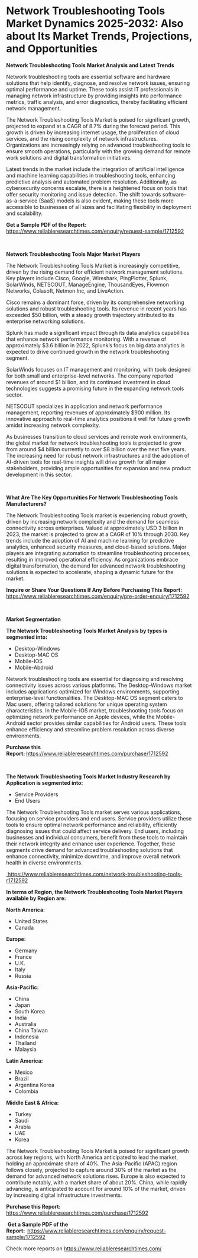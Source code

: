 <p><h1>Network Troubleshooting Tools Market Dynamics 2025-2032: Also about Its Market Trends, Projections, and Opportunities</h1></p><p><strong>Network Troubleshooting Tools Market Analysis and Latest Trends</strong></p>
<p><p>Network troubleshooting tools are essential software and hardware solutions that help identify, diagnose, and resolve network issues, ensuring optimal performance and uptime. These tools assist IT professionals in managing network infrastructure by providing insights into performance metrics, traffic analysis, and error diagnostics, thereby facilitating efficient network management.</p><p>The Network Troubleshooting Tools Market is poised for significant growth, projected to expand at a CAGR of 8.7% during the forecast period. This growth is driven by increasing internet usage, the proliferation of cloud services, and the rising complexity of network infrastructures. Organizations are increasingly relying on advanced troubleshooting tools to ensure smooth operations, particularly with the growing demand for remote work solutions and digital transformation initiatives.</p><p>Latest trends in the market include the integration of artificial intelligence and machine learning capabilities in troubleshooting tools, enhancing predictive analysis and automated problem resolution. Additionally, as cybersecurity concerns escalate, there is a heightened focus on tools that offer security monitoring and issue detection. The shift towards software-as-a-service (SaaS) models is also evident, making these tools more accessible to businesses of all sizes and facilitating flexibility in deployment and scalability.</p></p>
<p><strong>Get a Sample PDF of the Report:&nbsp;</strong> <a href="https://www.reliableresearchtimes.com/enquiry/request-sample/1712592?utm_campaign=3316&utm_medium=2&utm_source=Github&utm_content=ia&utm_term=28032025&utm_id=network-troubleshooting-tools">https://www.reliableresearchtimes.com/enquiry/request-sample/1712592</a></p>
<p>&nbsp;</p>
<p><strong>Network Troubleshooting Tools Major Market Players</strong></p>
<p><p>The Network Troubleshooting Tools Market is increasingly competitive, driven by the rising demand for efficient network management solutions. Key players include Cisco, Google, Wireshark, PingPlotter, Splunk, SolarWinds, NETSCOUT, ManageEngine, ThousandEyes, Flowmon Networks, Colasoft, Netmon Inc, and LiveAction.</p><p>Cisco remains a dominant force, driven by its comprehensive networking solutions and robust troubleshooting tools. Its revenue in recent years has exceeded $50 billion, with a steady growth trajectory attributed to its enterprise networking solutions.</p><p>Splunk has made a significant impact through its data analytics capabilities that enhance network performance monitoring. With a revenue of approximately $3.6 billion in 2022, Splunk’s focus on big data analytics is expected to drive continued growth in the network troubleshooting segment.</p><p>SolarWinds focuses on IT management and monitoring, with tools designed for both small and enterprise-level networks. The company reported revenues of around $1 billion, and its continued investment in cloud technologies suggests a promising future in the expanding network tools sector.</p><p>NETSCOUT specializes in application and network performance management, reporting revenues of approximately $900 million. Its innovative approach to real-time analytics positions it well for future growth amidst increasing network complexity.</p><p>As businesses transition to cloud services and remote work environments, the global market for network troubleshooting tools is projected to grow from around $4 billion currently to over $8 billion over the next five years. The increasing need for robust network infrastructures and the adoption of AI-driven tools for real-time insights will drive growth for all major stakeholders, providing ample opportunities for expansion and new product development in this sector.</p></p>
<p>&nbsp;</p>
<p><strong>What Are The Key Opportunities For Network Troubleshooting Tools Manufacturers?</strong></p>
<p><p>The Network Troubleshooting Tools market is experiencing robust growth, driven by increasing network complexity and the demand for seamless connectivity across enterprises. Valued at approximately USD 3 billion in 2023, the market is projected to grow at a CAGR of 10% through 2030. Key trends include the adoption of AI and machine learning for predictive analytics, enhanced security measures, and cloud-based solutions. Major players are integrating automation to streamline troubleshooting processes, resulting in improved operational efficiency. As organizations embrace digital transformation, the demand for advanced network troubleshooting solutions is expected to accelerate, shaping a dynamic future for the market.</p></p>
<p><strong>Inquire or Share Your Questions If Any Before Purchasing This Report:</strong> <a href="https://www.reliableresearchtimes.com/enquiry/pre-order-enquiry/1712592?utm_campaign=3316&utm_medium=2&utm_source=Github&utm_content=ia&utm_term=28032025&utm_id=network-troubleshooting-tools">https://www.reliableresearchtimes.com/enquiry/pre-order-enquiry/1712592</a></p>
<p>&nbsp;</p>
<p><strong>Market Segmentation</strong></p>
<p><strong>The Network Troubleshooting Tools Market Analysis by types is segmented into:</strong></p>
<p><ul><li>Desktop-Windows</li><li>Desktop-MAC OS</li><li>Mobile-IOS</li><li>Mobile-Abdroid</li></ul></p>
<p><p>Network troubleshooting tools are essential for diagnosing and resolving connectivity issues across various platforms. The Desktop-Windows market includes applications optimized for Windows environments, supporting enterprise-level functionalities. The Desktop-MAC OS segment caters to Mac users, offering tailored solutions for unique operating system characteristics. In the Mobile-IOS market, troubleshooting tools focus on optimizing network performance on Apple devices, while the Mobile-Android sector provides similar capabilities for Android users. These tools enhance efficiency and streamline problem resolution across diverse environments.</p></p>
<p><strong>Purchase this Report:&nbsp;</strong><a href="https://www.reliableresearchtimes.com/purchase/1712592?utm_campaign=3316&utm_medium=2&utm_source=Github&utm_content=ia&utm_term=28032025&utm_id=network-troubleshooting-tools">https://www.reliableresearchtimes.com/purchase/1712592</a></p>
<p>&nbsp;</p>
<p><strong>The Network Troubleshooting Tools Market Industry Research by Application is segmented into:</strong></p>
<p><ul><li>Service Providers</li><li>End Users</li></ul></p>
<p><p>The Network Troubleshooting Tools market serves various applications, focusing on service providers and end users. Service providers utilize these tools to ensure optimal network performance and reliability, efficiently diagnosing issues that could affect service delivery. End users, including businesses and individual consumers, benefit from these tools to maintain their network integrity and enhance user experience. Together, these segments drive demand for advanced troubleshooting solutions that enhance connectivity, minimize downtime, and improve overall network health in diverse environments.</p></p>
<p><a href="https://www.reliableresearchtimes.com/network-troubleshooting-tools-r1712592?utm_campaign=3316&utm_medium=2&utm_source=Github&utm_content=ia&utm_term=28032025&utm_id=network-troubleshooting-tools">&nbsp;https://www.reliableresearchtimes.com/network-troubleshooting-tools-r1712592</a></p>
<p><strong>In terms of Region, the Network Troubleshooting Tools Market Players available by Region are:</strong></p>
<p>
    <p> <strong> North America: </strong>
        <ul>
            <li>United States</li>
            <li>Canada</li>
        </ul>
        </p> 
    <p> <strong> Europe: </strong>
        <ul>
            <li>Germany</li>
            <li>France</li>
            <li>U.K.</li>
            <li>Italy</li>
            <li>Russia</li>
        </ul>
        </p> 
    <p> <strong> Asia-Pacific: </strong>
        <ul>
            <li>China</li>
            <li>Japan</li>
            <li>South Korea</li>
            <li>India</li>
            <li>Australia</li>
            <li>China Taiwan</li>
            <li>Indonesia</li>
            <li>Thailand</li>
            <li>Malaysia</li>
        </ul>
        </p> 
    <p> <strong> Latin America: </strong>
        <ul>
            <li>Mexico</li>
            <li>Brazil</li>
            <li>Argentina Korea</li>
            <li>Colombia</li>
        </ul>
        </p> 
    <p> <strong> Middle East & Africa: </strong>
        <ul>
            <li>Turkey</li>
            <li>Saudi</li>
            <li>Arabia</li>
            <li>UAE</li>
            <li>Korea</li>
        </ul>
    </p>
    </p>
<p><p>The Network Troubleshooting Tools Market is poised for significant growth across key regions, with North America anticipated to lead the market, holding an approximate share of 40%. The Asia-Pacific (APAC) region follows closely, projected to capture around 30% of the market as the demand for advanced network solutions rises. Europe is also expected to contribute notably, with a market share of about 20%. China, while rapidly advancing, is anticipated to account for around 10% of the market, driven by increasing digital infrastructure investments.</p></p>
<p><strong>Purchase this Report: </strong><a href="https://www.reliableresearchtimes.com/purchase/1712592?utm_campaign=3316&utm_medium=2&utm_source=Github&utm_content=ia&utm_term=28032025&utm_id=network-troubleshooting-tools">https://www.reliableresearchtimes.com/purchase/1712592</a></p>
<p>&nbsp;<strong>Get a Sample PDF of the Report:&nbsp;&nbsp;</strong><a href="https://www.reliableresearchtimes.com/enquiry/request-sample/1712592?utm_campaign=3316&utm_medium=2&utm_source=Github&utm_content=ia&utm_term=28032025&utm_id=network-troubleshooting-tools">https://www.reliableresearchtimes.com/enquiry/request-sample/1712592</a></p>
<p><strong></strong></p>
<p>Check more reports on <a href="https://www.reliableresearchtimes.com/?utm_campaign=3316&utm_medium=2&utm_source=Github&utm_content=ia&utm_term=28032025&utm_id=network-troubleshooting-tools">https://www.reliableresearchtimes.com/</a></p>